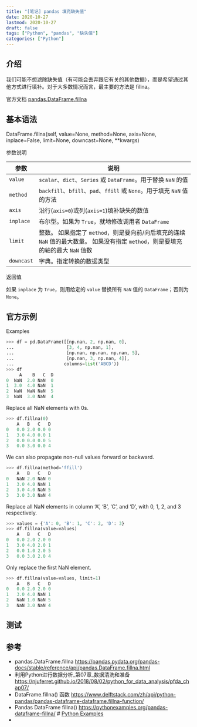 ```yaml
---
title: "[笔记] pandas 填充缺失值"
date: 2020-10-27
lastmod: 2020-10-27
draft: false
tags: ["Python", "pandas", "缺失值"]
categories: ["Python"]
---
```


## 介绍 

我们可能不想滤除缺失值（有可能会丢弃跟它有关的其他数据），而是希望通过其他方式进行填补。对于大多数情况而言，最主要的方法是 fillna。

官方文档 [pandas.DataFrame.fillna](https://pandas.pydata.org/pandas-docs/stable/reference/api/pandas.DataFrame.fillna.html)

## 基本语法

DataFrame.fillna(self, value=None, method=None, axis=None, inplace=False, limit=None, downcast=None, \**kwargs)

参数说明

| 参数       | 说明                                                         |
| ---------- | ------------------------------------------------------------ |
| `value`    | `scalar`、`dict`、`Series` 或 `DataFrame`。用于替换 `NaN` 的值 |
| `method`   | `backfill`、`bfill`、`pad`、`ffill` 或 `None`。用于填充 `NaN` 值的方法 |
| `axis`     | 沿行(`axis=0`)或列(`axis=1`)填补缺失的数值                   |
| `inplace`  | 布尔型。如果为 `True`，就地修改调用者 `DataFrame`            |
| `limit`    | 整数。 如果指定了 `method`，则是要向前/向后填充的连续 `NaN` 值的最大数量。 如果没有指定 `method`，则是要填充的轴的最大 `NaN` 值数 |
| `downcast` | 字典。指定转换的数据类型                                     |

返回值

如果 `inplace` 为 `True`，则用给定的 `value` 替换所有 `NaN` 值的 `DataFrame`；否则为 `None`。

## 官方示例

Examples

```python
>>> df = pd.DataFrame([[np.nan, 2, np.nan, 0],
...                    [3, 4, np.nan, 1],
...                    [np.nan, np.nan, np.nan, 5],
...                    [np.nan, 3, np.nan, 4]],
...                   columns=list('ABCD'))
>>> df
     A    B   C  D
0  NaN  2.0 NaN  0
1  3.0  4.0 NaN  1
2  NaN  NaN NaN  5
3  NaN  3.0 NaN  4
```

Replace all NaN elements with 0s.

```python
>>> df.fillna(0)
    A   B   C   D
0   0.0 2.0 0.0 0
1   3.0 4.0 0.0 1
2   0.0 0.0 0.0 5
3   0.0 3.0 0.0 4
```

We can also propagate non-null values forward or backward.

```python
>>> df.fillna(method='ffill')
    A   B   C   D
0   NaN 2.0 NaN 0
1   3.0 4.0 NaN 1
2   3.0 4.0 NaN 5
3   3.0 3.0 NaN 4
```

Replace all NaN elements in column ‘A’, ‘B’, ‘C’, and ‘D’, with 0, 1, 2, and 3 respectively.

```python
>>> values = {'A': 0, 'B': 1, 'C': 2, 'D': 3}
>>> df.fillna(value=values)
    A   B   C   D
0   0.0 2.0 2.0 0
1   3.0 4.0 2.0 1
2   0.0 1.0 2.0 5
3   0.0 3.0 2.0 4
```

Only replace the first NaN element.

```python
>>> df.fillna(value=values, limit=1)
    A   B   C   D
0   0.0 2.0 2.0 0
1   3.0 4.0 NaN 1
2   NaN 1.0 NaN 5
3   NaN 3.0 NaN 4
```

## 测试



## 参考

- pandas.DataFrame.fillna https://pandas.pydata.org/pandas-docs/stable/reference/api/pandas.DataFrame.fillna.html
- 利用Python进行数据分析_第07章_数据清洗和准备 https://njuferret.github.io/2018/08/02/python_for_data_analysis/pfda_chap07/
- DataFrame.fillna() 函数 https://www.delftstack.com/zh/api/python-pandas/pandas-dataframe-dataframe.fillna-function/
- Pandas DataFrame fillna() https://pythonexamples.org/pandas-dataframe-fillna/ # [Python Examples](https://pythonexamples.org/)
- 

